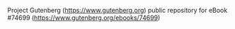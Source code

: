 Project Gutenberg (https://www.gutenberg.org) public repository for eBook #74699 (https://www.gutenberg.org/ebooks/74699)
